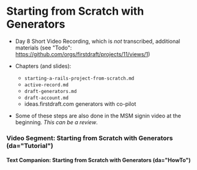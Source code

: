 # Starting from Scratch with Generators

  - Day 8 Short Video Recording, which is *not* transcribed, additional materials (see "Todo": https://github.com/orgs/firstdraft/projects/11/views/1)

  - Chapters (and slides):
    - `starting-a-rails-project-from-scratch.md`
    - `active-record.md`
    - `draft-generators.md`
    - `draft-account.md`
    - ideas.firstdraft.com generators with co-pilot

  - Some of these steps are also done in the MSM signin video at the beginning. *This can be a review*.

### Video Segment: Starting from Scratch with Generators (da="Tutorial")

#### Text Companion: Starting from Scratch with Generators (da="HowTo")